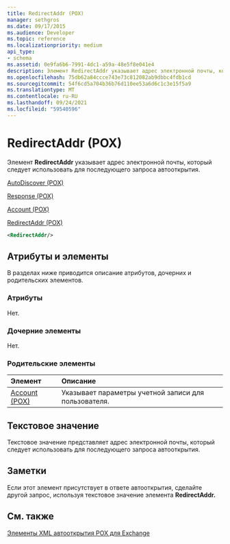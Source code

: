 ```yaml
---
title: RedirectAddr (POX)
manager: sethgros
ms.date: 09/17/2015
ms.audience: Developer
ms.topic: reference
ms.localizationpriority: medium
api_type:
- schema
ms.assetid: 0e9fa6b6-7991-4dc1-a59a-48e5f8e041e4
description: Элемент RedirectAddr указывает адрес электронной почты, который следует использовать для последующего запроса автооткрытия.
ms.openlocfilehash: 75db62a84ccce743e73c812082ab9dbbc4fdb1cd
ms.sourcegitcommit: 54f6cd5a704b36b76d110ee53a6d6c1c3e15f5a9
ms.translationtype: MT
ms.contentlocale: ru-RU
ms.lasthandoff: 09/24/2021
ms.locfileid: "59540596"
---
```

# <a name="redirectaddr-pox"></a>RedirectAddr (POX)

Элемент **RedirectAddr** указывает адрес электронной почты, который следует использовать для последующего запроса автооткрытия. 
  
[AutoDiscover (POX)](autodiscover-pox.md)
  
[Response (POX)](response-pox.md)
  
[Account (POX)](account-pox.md)
  
[RedirectAddr (POX)](redirectaddr-pox.md)
  
```xml
<RedirectAddr/>
```

## <a name="attributes-and-elements"></a>Атрибуты и элементы

В разделах ниже приводится описание атрибутов, дочерних и родительских элементов.
  
### <a name="attributes"></a>Атрибуты

Нет.
  
### <a name="child-elements"></a>Дочерние элементы

Нет.
  
### <a name="parent-elements"></a>Родительские элементы

|**Элемент**|**Описание**|
|:-----|:-----|
|[Account (POX)](account-pox.md) <br/> |Указывает параметры учетной записи для пользователя.  <br/> |
   
## <a name="text-value"></a>Текстовое значение

Текстовое значение представляет адрес электронной почты, который следует использовать для последующего запроса автооткрытия.
  
## <a name="remarks"></a>Заметки

Если этот элемент присутствует в ответе автооткрытия, сделайте другой запрос, используя текстовое значение элемента **RedirectAddr.** 
  
## <a name="see-also"></a>См. также



[Элементы XML автооткрытия POX для Exchange](pox-autodiscover-xml-elements-for-exchange.md)

